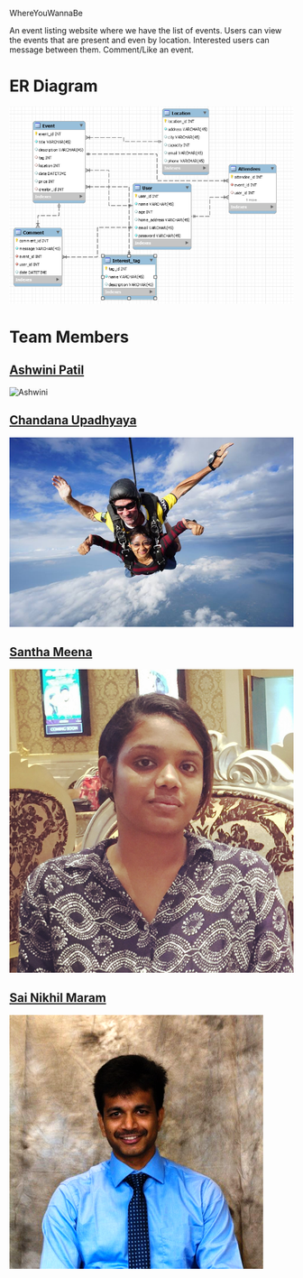 WhereYouWannaBe

An event listing website where we have the list of events. Users can view the events that are present and even by location. Interested users can message between them. Comment/Like an event.

# ER Diagram
![ER](pics/ER.png)

# Team Members

## [Ashwini Patil](https://github.com/ap1195)
![Ashwini](pics/)

## [Chandana Upadhyaya](https://github.com/chandana22)
![Chandana](pics/chandana.jpg)

## [Santha Meena](https://github.com/santhameena13)
![Santha](pics/Santha.png)

## [Sai Nikhil Maram](https://github.com/nikhilmaram)
![Nikhil](pics/SaiNikhilMaram.png)
